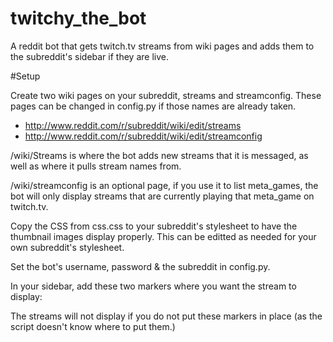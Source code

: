 twitchy_the_bot
===============

A reddit bot that gets twitch.tv streams from wiki pages and adds them to the subreddit's sidebar if they are live. 

#Setup

Create two wiki pages on your subreddit, streams and streamconfig. These pages can be changed in config.py if those names are already taken. 

* http://www.reddit.com/r/subreddit/wiki/edit/streams
* http://www.reddit.com/r/subreddit/wiki/edit/streamconfig

/wiki/Streams is where the bot adds new streams that it is messaged, as well as where it pulls stream names from.

/wiki/streamconfig is an optional page, if you use it to list meta_games, the bot will only display streams that are currently playing that meta_game on twitch.tv.

Copy the CSS from css.css to your subreddit's stylesheet to have the thumbnail images display properly. This can be editted as needed for your own subreddit's stylesheet. 

Set the bot's username, password & the subreddit in config.py. 

In your sidebar, add these two markers where you want the stream to display:

>[](#TwitchStartMarker)
>
>[](#TwitchEndMarker)

The streams will not display if you do not put these markers in place (as the script doesn't know where to put them.)
